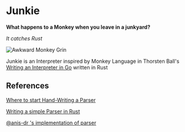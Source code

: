 # Junkie

**What happens to a Monkey when you leave in a junkyard?**

_It catches Rust_

![Awkward Monkey Grin](https://media.giphy.com/media/v1.Y2lkPTc5MGI3NjExMThiYmZmYTZkNzkyZDE4MmJkN2EwYjVlYWVlNjA1MmM2MTBlZDQ1OCZlcD12MV9pbnRlcm5hbF9naWZzX2dpZklkJmN0PWc/ylyUQlf4VUVF9odXKU/giphy.gif)

Junkie is an Interpreter inspired by Monkey Language in Thorsten Ball's [Writing an Interpreter in Go](https://interpreterbook.com/) written in Rust

## References

[Where to start Hand-Writing a Parser](https://domenicquirl.github.io/blog/parsing-basics/)

[Writing a simple Parser in Rust](https://adriann.github.io/rust_parser.html)

[@anis-dr 's implementation of parser](https://github.com/anis-dr/ts-rust-zig-deez)
